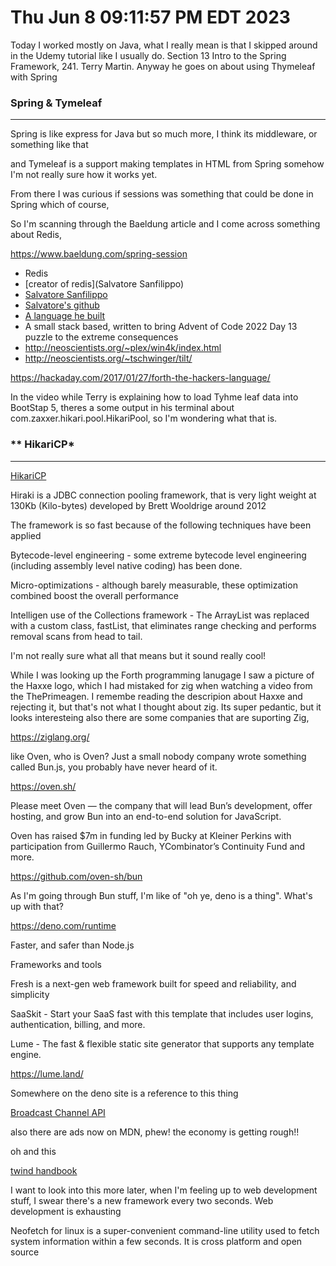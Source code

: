 # Thu Jun 8 09:11:57 PM EDT 2023


Today I worked mostly on Java, what I really mean is that I skipped around in the Udemy tutorial like I usually do. Section 13 Intro to the Spring Framework, 241. Terry Martin. Anyway he goes on about using Thymeleaf with Spring



### Spring & Tymeleaf
---
Spring is like express for Java but so much more, I think its middleware, or something like that

and Tymeleaf is a support making templates in HTML from Spring somehow I'm not really sure how it works yet.



From there I was curious if sessions was something that could be done in Spring which of course,

So I'm scanning through the Baeldung article and I come across something about Redis, 

https://www.baeldung.com/spring-session


- Redis
- [creator of redis](Salvatore Sanfilippo)
- [Salvatore Sanfilippo](https://github.com/antirez)
- [Salvatore's github](https://github.com/antirez?tab=repositories)
- [A language he built](https://github.com/antirez/aocla)
- A small stack based, written to bring Advent of Code 2022 Day 13 puzzle to the extreme consequences
- http://neoscientists.org/~plex/win4k/index.html
- http://neoscientists.org/~tschwinger/tilt/

https://hackaday.com/2017/01/27/forth-the-hackers-language/



In the video while Terry is explaining how to load Tyhme leaf data into BootStap 5, theres a some output in his terminal about com.zaxxer.hikari.pool.HikariPool, so I'm wondering what that is.

### ** HikariCP*
---
[HikariCP](https://www.baeldung.com/hikaricp)

Hiraki is a JDBC connection pooling framework, that is very light weight at 130Kb (Kilo-bytes) developed by Brett Wooldrige around 2012

The framework is so fast because of the following techniques have been applied


Bytecode-level engineering - some extreme bytecode level engineering (including assembly level native coding) has been done.

Micro-optimizations - although barely measurable, these optimization combined boost the overall performance

Intelligen use of the Collections framework - The ArrayList<Statement> was replaced with a custom class, fastList, that eliminates range checking and performs removal scans from head to tail.

I'm not really sure what all that means but it sound really cool!


While I was looking up the Forth programming lanugage I saw a picture of the Haxxe logo, which I had mistaked for zig when watching a video from the ThePrimeagen. I remembe reading the descripion about Haxxe and rejecting it, but that's not what I thought about zig. Its super pedantic, but it looks interesteing also there are some companies that are suporting Zig, 

https://ziglang.org/

like Oven, who is Oven? Just a small nobody company wrote something called Bun.js, you probably have never heard of it.

https://oven.sh/

Please meet Oven — the company that will lead Bun’s development, offer hosting, and grow Bun into an end-to-end solution for JavaScript.

Oven has raised $7m in funding led by Bucky at Kleiner Perkins with participation from Guillermo Rauch, YCombinator’s Continuity Fund and more.

https://github.com/oven-sh/bun

As I'm going through Bun stuff, I'm like of "oh ye, deno is a thing". What's up with that?

https://deno.com/runtime

Faster, and safer than Node.js

Frameworks and tools

Fresh is a next-gen web framework built for speed and reliability, and simplicity

SaaSkit - Start your SaaS fast with this template that includes user logins, authentication, billing, and more.

Lume - The fast & flexible static site generator that supports any template engine.

https://lume.land/


Somewhere on the deno site is a reference to this thing

[Broadcast Channel API](https://developer.mozilla.org/en-US/docs/Web/API/Broadcast_Channel_API)

also there are ads now on MDN, phew! the economy is getting rough!!

oh and this

[twind handbook](https://twind.dev/handbook/introduction.html#rationale-and-inspiration)

I want to look into this more later, when I'm feeling up to web development stuff,  I swear there's a new framework every two seconds. Web development is exhausting

Neofetch for linux is a super-convenient command-line utility used to fetch system information within a few seconds. It is cross platform and open source
